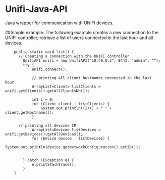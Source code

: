# Unifi-Java-API
Java wrapper for communication with UNIFI devices.

##Simple example:
The following example creates a new connection to the UNIFI controller, retrieve a list of users connected in the last hour and all devices.

```
	public static void list() {
	  // Creating a connection with the UNIFI controller
		UnifiAPI unifi = new UnifiAPI("10.40.0.3", 8443, "admin", "");
		try {
			unifi.connect();
			
			// printing all client hostnames connected in the last hour
			ArrayList<Client> listClients = unifi.getClients().getAllClientsNh(1);

			int i = 0;
			for (Client client : listClients) {
				System.out.println((i++) + " " + client.getHostname());
			}

      // printing all devices IP
			ArrayList<Device> listDevices = unifi.getDevices().getAllDevices();
			for (Device device : listDevices) {
				System.out.println(device.getNetworkConfiguration().getIp());
			}

		} catch (Exception e) {
			e.printStackTrace();
		}
	}
```



